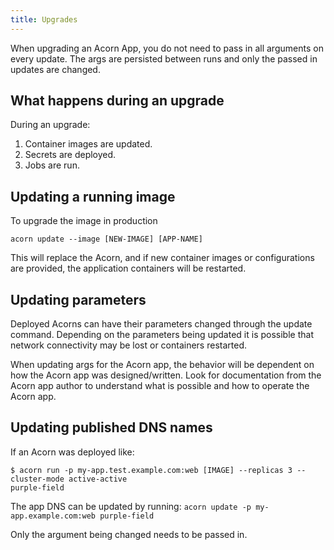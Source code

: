 ```yaml
---
title: Upgrades
---
```


When upgrading an Acorn App, you do not need to pass in all arguments on every update. The args are persisted between runs and only the passed in updates are changed.

## What happens during an upgrade

During an upgrade:

1. Container images are updated.
1. Secrets are deployed.
1. Jobs are run.

## Updating a running image

To upgrade the image in production

`acorn update --image [NEW-IMAGE] [APP-NAME]`

This will replace the Acorn, and if new container images or configurations are provided, the application containers will be restarted.

## Updating parameters

Deployed Acorns can have their parameters changed through the update command. Depending on the parameters being updated it is possible that network connectivity may be lost or containers restarted.

When updating args for the Acorn app, the behavior will be dependent on how the Acorn app was designed/written. Look for documentation from the Acorn app author to understand what is possible and how to operate the Acorn app.

## Updating published DNS names

If an Acorn was deployed like:

```shell
$ acorn run -p my-app.test.example.com:web [IMAGE] --replicas 3 --cluster-mode active-active
purple-field
```

The app DNS can be updated by running:
`acorn update -p my-app.example.com:web purple-field`

Only the argument being changed needs to be passed in.
